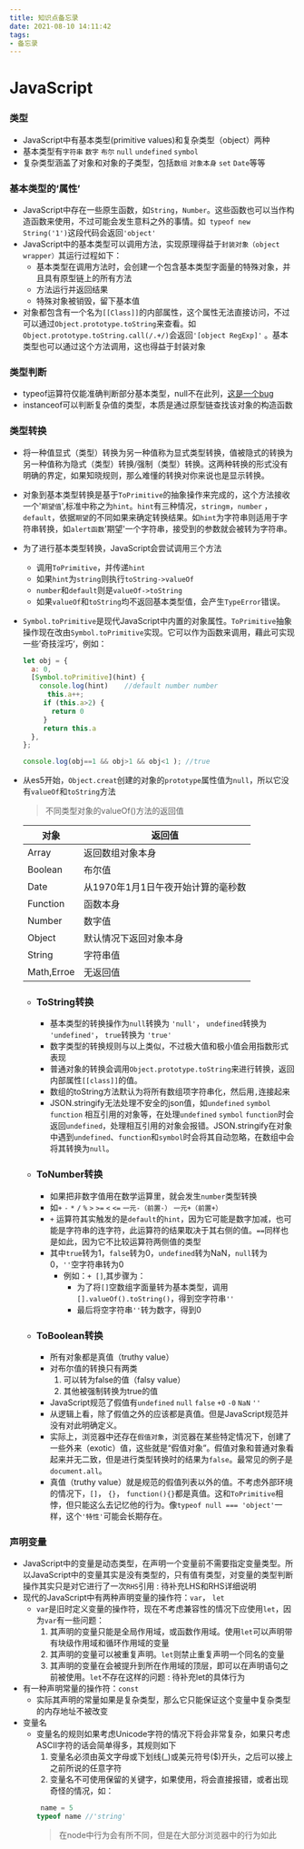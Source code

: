 ```yaml
---
title: 知识点备忘录
date: 2021-08-10 14:11:42
tags:  
- 备忘录
---
```



# JavaScript


### 类型
 - JavaScript中有基本类型(primitive values)和复杂类型（object）两种
 - 基本类型有`字符串` `数字` `布尔` `null` `undefined` `symbol`
 - 复杂类型涵盖了对象和对象的子类型，包括`数组` `对象本身` `set` `Date`等等
  
### 基本类型的‘属性’
  - JavaScript中存在一些原生函数，如`String`，`Number`。这些函数也可以当作构造函数来使用，不过可能会发生意料之外的事情。如` typeof new String('1')`这段代码会返回`'object'`
  - JavaScript中的基本类型可以调用方法，实现原理得益于`封装对象（object wrapper）`其运行过程如下：
    - 基本类型在调用方法时，会创建一个包含基本类型字面量的特殊对象，并且具有原型链上的所有方法
    - 方法运行并返回结果
    - 特殊对象被销毁，留下基本值
  - 对象都包含有一个名为`[[Class]]`的内部属性，这个属性无法直接访问，不过可以通过`Object.prototype.toString`来查看。如`Object.prototype.toString.call(/.+/)`会返回`'[object RegExp]'` 。基本类型也可以通过这个方法调用，这也得益于封装对象
  
### 类型判断
- typeof运算符仅能准确判断部分基本类型，null不在此列，[这是一个bug](https://developer.mozilla.org/zh-CN/docs/Web/JavaScript/Reference/Operators/typeof#typeof_null) 
- instanceof可以判断复杂值的类型，本质是通过原型链查找该对象的构造函数
  
### 类型转换
 - 将一种值显式（类型）转换为另一种值称为显式类型转换，值被隐式的转换为另一种值称为隐式（类型）转换/强制（类型）转换。这两种转换的形式没有明确的界定，如果知晓规则，那么难懂的转换对你来说也是显示转换。
 - 对象到基本类型转换是基于`ToPrimitive`的抽象操作来完成的，这个方法接收一个'`期望值`',标准中称之为`hint`。`hint`有三种情况，`stringm`，`number` ，`default`，依据`期望`的不同如果来确定转换结果。如`hint`为字符串则适用于字符串转换，如`alert函数`'期望'一个字符串，接受到的参数就会被转为字符串。
 - 为了进行基本类型转换，JavaScript会尝试调用三个方法
   - 调用`ToPrimitive`，并传递`hint`
   - 如果`hint`为`string`则执行`toString->valueOf`
   - `number`和`default`则是`valueOf->toString`
   - 如果`valueOf`和`toString`均不返回基本类型值，会产生`TypeError`错误。
 - `Symbol.toPrimitive`是现代JavaScript中内置的对象属性。`ToPrimitive`抽象操作现在改由`Symbol.toPrimitive`实现。它可以作为函数来调用，藉此可实现一些’奇技淫巧‘，例如：
  
   ````javascript
   let obj = {
     a: 0,
     [Symbol.toPrimitive](hint) {
       console.log(hint)    //default number number
         this.a++;
        if (this.a>2) {
          return 0
        }
        return this.a
     },
   };

   console.log(obj==1 && obj>1 && obj<1 ); //true

   ````
 - 从es5开始，`Object.creat`创建的对象的`prototype`属性值为`null`，所以它没有`valueOf`和`toString`方法
 
    

   >  不同类型对象的valueOf()方法的返回值


   |  对象   | 返回值  |
   |  ----  | ---- |
   | Array  | 返回数组对象本身 |
   | Boolean  | 布尔值 |
   | Date  | 从1970年1月1日午夜开始计算的毫秒数 |
   | Function  | 函数本身 |
   | Number  | 数字值 |
   | Object  | 默认情况下返回对象本身 |
   | String  | 字符串值 |
   | Math,Erroe  | 无返回值 |

   - ### ToString转换
     - 基本类型的转换操作为`null`转换为 `'null'`， `undefined`转换为 `'undefined'`， `true`转换为 `'true'`
     - 数字类型的转换规则与以上类似，不过极大值和极小值会用指数形式表现
     - 普通对象的转换会调用`Object.prototype.toString`来进行转换，返回内部属性`[[class]]`的值。
     - 数组的toString方法默认为将所有数组项字符串化，然后用`,`连接起来
     - JSON.stringify无法处理不安全的json值，如`undefined` `symbol` `function` 相互引用的对象等，在处理`undefined` `symbol` `function`时会返回`undefined`，处理相互引用的对象会报错。JSON.stringify在对象中遇到`undefined`、`function`和`symbol`时会将其自动忽略，在数组中会将其转换为`null`。
  
   -  ### ToNumber转换
      -  如果把非数字值用在数学运算里，就会发生`number`类型转换
      -  如`+` `-` `*` `/` `%` `>` `>=` `<` `<=` `一元-（前置-）` `一元+（前置+）`
       -  `+` 运算符其实触发的是`default`的`hint`，因为它可能是数字加减，也可能是字符串的连字符，此运算符的结果取决于其右侧的值。`==`同样也是如此，因为它不比较运算符两侧值的类型
      -  其中`true`转为1，`false`转为0，`undefined`转为NaN，`null`转为0，`''`空字符串转为0
         -  例如：`+ []`,其步骤为：
             -  为了将`[]`空数组字面量转为基本类型，调用`[].valueOf().toString()`，得到空字符串`''`  
             -  最后将空字符串`''`转为数字，得到0
  
    - ### ToBoolean转换
      - 所有对象都是真值（truthy value） 
      - 对布尔值的转换只有两类
        1. 可以转为false的值（falsy value）
        2. 其他被强制转换为true的值
      - JavaScript规范了假值有`undefined` `null` `false` `+0` `-0` `NaN` `''`
      - 从逻辑上看，除了假值之外的应该都是真值。但是JavaScript规范并没有对此明确定义。
      - 实际上，浏览器中还存在`假值对象`，浏览器在某些特定情况下，创建了一些外来（exotic）值，这些就是“假值对象”。假值对象和普通对象看起来并无二致，但是进行类型转换时的结果为`false`。最常见的例子是`document.all`。
      - 真值（truthy value）就是规范的假值列表以外的值。不考虑外部环境的情况下，`[]`， `{}`， `function(){}`都是真值。这和`ToPrimitive`相悖，但只能这么去记忆他的行为。像`typeof null === 'object'`一样，这个`'特性'`可能会长期存在。

### 声明变量
- JavaScript中的变量是动态类型，在声明一个变量前不需要指定变量类型。所以JavaScript中的变量其实是没有类型的，只有值有类型，对变量的类型判断操作其实只是对它进行了一次`RHS`引用
: 待补充LHS和RHS详细说明
- 现代的JavaScript中有两种声明变量的操作符：`var`， `let` 
  - `var`是旧时定义变量的操作符，现在不考虑兼容性的情况下应使用`let`，因为`var`有一些问题：
    1. 其声明的变量只能是全局作用域，或函数作用域。使用`let`可以声明带有块级作用域和循环作用域的变量 
    2. 其声明的变量可以被重复声明。`let`则禁止重复声明一个同名的变量
    3. 其声明的变量在会被提升到所在作用域的顶层，即可以在声明语句之前被使用。`let`不存在这样的问题
    : 待补充let的具体行为
- 有一种声明常量的操作符：`const`
  - 实际其声明的常量如果是复杂类型，那么它只能保证这个变量中复杂类型的内存地址不被改变
- 变量名
  - 变量名的规则如果考虑Unicode字符的情况下将会非常复杂，如果只考虑ASCII字符的话会简单得多，其规则如下
    1. 变量名必须由英文字母或下划线(_)或美元符号($)开头，之后可以接上之前所说的任意字符  
    2. 变量名不可使用保留的关键字，如果使用，将会直接报错，或者出现奇怪的情况，如：
    ```javascript
     name = 5
    typeof name //'string'
     ````
     > 在node中行为会有所不同，但是在大部分浏览器中的行为如此

